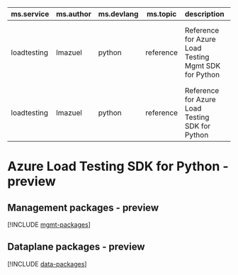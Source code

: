 | ms.service | ms.author | ms.devlang | ms.topic | description | ms.data | title | author |
|------------|-----------|------------|----------|-------------|---------|-------|--------|
| loadtesting|lmazuel|python|reference|Reference for Azure Load Testing Mgmt SDK for Python|10/13/2022|Azure Load Testing Mgmt SDK for Python|lmazuel|
| loadtesting|lmazuel|python|reference|Reference for Azure Load Testing SDK for Python|10/26/2022|Azure Load Testing SDK for Python|lmazuel|

# Azure Load Testing SDK for Python - preview

## Management packages - preview
[!INCLUDE [mgmt-packages](load-testing-mgmt-index.md)]

## Dataplane packages - preview
[!INCLUDE [data-packages](load-testing-client-index.md)]
